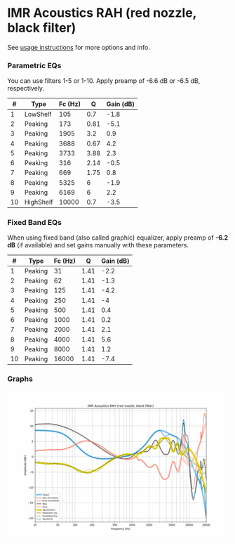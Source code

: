 # IMR Acoustics RAH (red nozzle, black filter)
See [usage instructions](https://github.com/jaakkopasanen/AutoEq#usage) for more options and info.

### Parametric EQs
You can use filters 1-5 or 1-10. Apply preamp of -6.6 dB or -6.5 dB, respectively.

|   # | Type      |   Fc (Hz) |    Q |   Gain (dB) |
|-----|-----------|-----------|------|-------------|
|   1 | LowShelf  |       105 | 0.7  |        -1.8 |
|   2 | Peaking   |       173 | 0.81 |        -5.1 |
|   3 | Peaking   |      1905 | 3.2  |         0.9 |
|   4 | Peaking   |      3688 | 0.67 |         4.2 |
|   5 | Peaking   |      3733 | 3.88 |         2.3 |
|   6 | Peaking   |       316 | 2.14 |        -0.5 |
|   7 | Peaking   |       669 | 1.75 |         0.8 |
|   8 | Peaking   |      5325 | 6    |        -1.9 |
|   9 | Peaking   |      6169 | 6    |         2.2 |
|  10 | HighShelf |     10000 | 0.7  |        -3.5 |

### Fixed Band EQs
When using fixed band (also called graphic) equalizer, apply preamp of **-6.2 dB** (if available) and set gains manually with these parameters.

|   # | Type    |   Fc (Hz) |    Q |   Gain (dB) |
|-----|---------|-----------|------|-------------|
|   1 | Peaking |        31 | 1.41 |        -2.2 |
|   2 | Peaking |        62 | 1.41 |        -1.3 |
|   3 | Peaking |       125 | 1.41 |        -4.2 |
|   4 | Peaking |       250 | 1.41 |        -4   |
|   5 | Peaking |       500 | 1.41 |         0.4 |
|   6 | Peaking |      1000 | 1.41 |         0.2 |
|   7 | Peaking |      2000 | 1.41 |         2.1 |
|   8 | Peaking |      4000 | 1.41 |         5.6 |
|   9 | Peaking |      8000 | 1.41 |         1.2 |
|  10 | Peaking |     16000 | 1.41 |        -7.4 |

### Graphs
![](./IMR%20Acoustics%20RAH%20(red%20nozzle,%20black%20filter).png)
